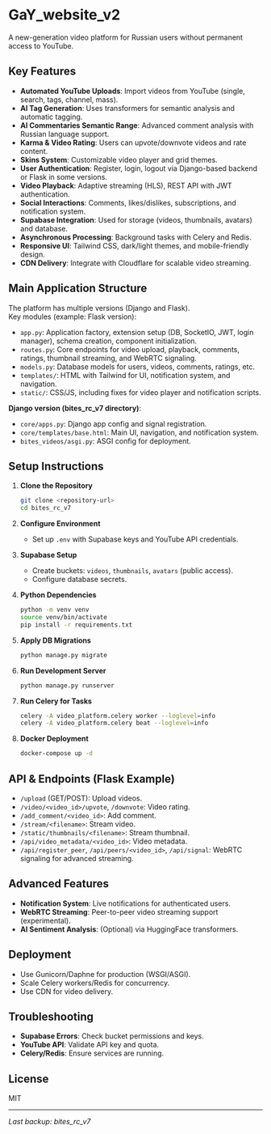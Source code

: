 # GaY_website_v2

A new-generation video platform for Russian users without permanent access to YouTube.

## Key Features

- **Automated YouTube Uploads**: Import videos from YouTube (single, search, tags, channel, mass).
- **AI Tag Generation**: Uses transformers for semantic analysis and automatic tagging.
- **AI Commentaries Semantic Range**: Advanced comment analysis with Russian language support.
- **Karma & Video Rating**: Users can upvote/downvote videos and rate content.
- **Skins System**: Customizable video player and grid themes.
- **User Authentication**: Register, login, logout via Django-based backend or Flask in some versions.
- **Video Playback**: Adaptive streaming (HLS), REST API with JWT authentication.
- **Social Interactions**: Comments, likes/dislikes, subscriptions, and notification system.
- **Supabase Integration**: Used for storage (videos, thumbnails, avatars) and database.
- **Asynchronous Processing**: Background tasks with Celery and Redis.
- **Responsive UI**: Tailwind CSS, dark/light themes, and mobile-friendly design.
- **CDN Delivery**: Integrate with Cloudflare for scalable video streaming.

## Main Application Structure

The platform has multiple versions (Django and Flask).  
Key modules (example: Flask version):
- `app.py`: Application factory, extension setup (DB, SocketIO, JWT, login manager), schema creation, component initialization.
- `routes.py`: Core endpoints for video upload, playback, comments, ratings, thumbnail streaming, and WebRTC signaling.
- `models.py`: Database models for users, videos, comments, ratings, etc.
- `templates/`: HTML with Tailwind for UI, notification system, and navigation.
- `static/`: CSS/JS, including fixes for video player and notification scripts.

**Django version (bites_rc_v7 directory)**:
- `core/apps.py`: Django app config and signal registration.
- `core/templates/base.html`: Main UI, navigation, and notification system.
- `bites_videos/asgi.py`: ASGI config for deployment.

## Setup Instructions

1. **Clone the Repository**
   ```bash
   git clone <repository-url>
   cd bites_rc_v7
   ```

2. **Configure Environment**
   - Set up `.env` with Supabase keys and YouTube API credentials.

3. **Supabase Setup**
   - Create buckets: `videos`, `thumbnails`, `avatars` (public access).
   - Configure database secrets.

4. **Python Dependencies**
   ```bash
   python -m venv venv
   source venv/bin/activate
   pip install -r requirements.txt
   ```

5. **Apply DB Migrations**
   ```bash
   python manage.py migrate
   ```

6. **Run Development Server**
   ```bash
   python manage.py runserver
   ```

7. **Run Celery for Tasks**
   ```bash
   celery -A video_platform.celery worker --loglevel=info
   celery -A video_platform.celery beat --loglevel=info
   ```

8. **Docker Deployment**
   ```bash
   docker-compose up -d
   ```

## API & Endpoints (Flask Example)

- `/upload` (GET/POST): Upload videos.
- `/video/<video_id>/upvote`, `/downvote`: Video rating.
- `/add_comment/<video_id>`: Add comment.
- `/stream/<filename>`: Stream video.
- `/static/thumbnails/<filename>`: Stream thumbnail.
- `/api/video_metadata/<video_id>`: Video metadata.
- `/api/register_peer`, `/api/peers/<video_id>`, `/api/signal`: WebRTC signaling for advanced streaming.

## Advanced Features

- **Notification System**: Live notifications for authenticated users.
- **WebRTC Streaming**: Peer-to-peer video streaming support (experimental).
- **AI Sentiment Analysis**: (Optional) via HuggingFace transformers.

## Deployment

- Use Gunicorn/Daphne for production (WSGI/ASGI).
- Scale Celery workers/Redis for concurrency.
- Use CDN for video delivery.

## Troubleshooting

- **Supabase Errors**: Check bucket permissions and keys.
- **YouTube API**: Validate API key and quota.
- **Celery/Redis**: Ensure services are running.

## License

MIT

---

_Last backup: bites_rc_v7_
